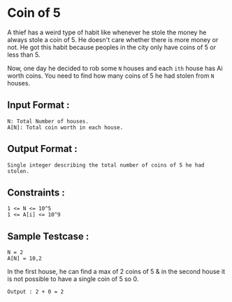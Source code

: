 # Coin of 5

A thief has a weird type of habit like whenever he stole the money he always stole a coin of 5. He doesn't care whether there is more money or not. He got this habit because peoples in the city only have coins of 5 or less than 5. 

Now, one day he decided to rob some `N` houses and each `ith` house has Ai worth coins. You need to find how many coins of 5 he had stolen from `N` houses.

## Input Format :

    N: Total Number of houses.
    A[N]: Total coin worth in each house.


## Output Format :

    Single integer describing the total number of coins of 5 he had stolen.


## Constraints :

    1 <= N <= 10^5
    1 <= A[i] <= 10^9


## Sample Testcase :

    N = 2
    A[N] = 10,2

In the first house, he can find a max of 2 coins of 5 & in the second house it is not possible to have a single coin of 5 so 0.

    Output : 2 + 0 = 2
